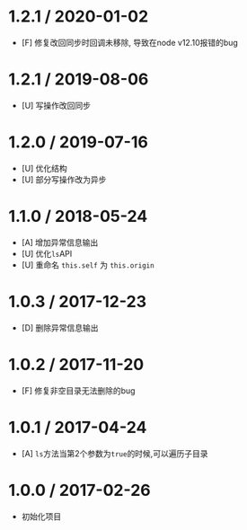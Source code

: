 # 1.2.1 / 2020-01-02
* [F] 修复改回同步时回调未移除, 导致在node v12.10报错的bug 


# 1.2.1 / 2019-08-06
* [U] 写操作改回同步

# 1.2.0 / 2019-07-16
* [U] 优化结构
* [U] 部分写操作改为异步


# 1.1.0 / 2018-05-24
* [A] 增加异常信息输出
* [U] 优化`ls`API
* [U] 重命名 `this.self` 为 `this.origin`



# 1.0.3 / 2017-12-23
* [D] 删除异常信息输出



# 1.0.2 / 2017-11-20
* [F] 修复非空目录无法删除的bug



# 1.0.1 / 2017-04-24
* [A] `ls`方法当第2个参数为`true`的时候,可以遍历子目录


# 1.0.0 / 2017-02-26
* 初始化项目

